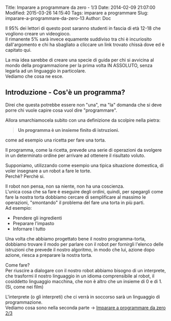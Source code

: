 Title: Imparare a programmare da zero - 1/3
Date: 2014-02-09 21:07:00
Modified: 2015-03-26 14:15:40
Tags: imparare a programmare
Slug: imparare-a-programmare-da-zero-13
Author: Doc

Il 95% dei lettori di questo post saranno studenti in fascia di età
12-18 che vogliono creare un videogioco.  
Il rimanente 5% sarà invece equamente suddiviso tra chi è incuriosito
dall'argomento e chi ha sbagliato a cliccare un link trovato chissà dove
ed è capitato qui.

La mia idea sarebbe di creare una specie di guida per chi si avvicina al
mondo della programmazione per la prima volta IN ASSOLUTO, senza legarla
ad un linguaggio in particolare.  
Vediamo che cosa ne esce.

Introduzione - Cos'è un programma?
----------------------------------

Direi che questa potrebbe essere non "una", ma "la" domanda che si deve
porre chi vuole capire cosa vuol dire "programmare".

Allora smarchiamocela subito con una definizione da scolpire nella
pietra:

> **Un programma è un insieme finito di istruzioni.**

come ad esempio una ricetta per fare una torta.

Il programma, come la ricetta, prevede una serie di operazioni da
svolgere in un determinato ordine per arrivare ad ottenere il risultato
voluto.

Supponiamo, utilizzando come esempio una tipica situazione domestica, di
voler insegnare a un robot a fare le torte.  
Perchè? Perchè si.

Il robot non pensa, non sa niente, non ha una coscienza.  
L'unica cosa che sa fare è eseguire degli ordini, quindi, per spegargli
come fare la nostra torta dobbiamo cercare di semplificare al massimo le
operazioni, "smontando" il problema del fare una torta in più parti.  
Ad esempio:  

* Prendere gli ingredienti  
* Preparare l'impasto  
* Infornare l tutto

Una volta che abbiamo progettato bene il nostro programma-torta,
dobbiamo trovare il modo per parlare con il robot per fornirgli l'elenco
delle istruzioni che prevede il nostro algoritmo, in modo che lui,
azione dopo azione, riesca a preparare la nostra torta.

Come fare?  
Per riuscire a dialogare con il nostro robot abbiamo bisogno di un
interprete, che trasformi il nostro linguaggio in un idioma
comprensibile al robot, il cosiddetto linguaggio macchina, che non è
altro che un insieme di 0 e di 1.  
(Si, come nei film)

L'interprete (o gli interpreti) che ci verrà in soccorso sarà un
linguaggio di programmazione.  
Vediamo cosa sono nella seconda parte -> [Imparare a programmare da
zero 2/3](/imparare-a-programmare-da-zero-23/)
